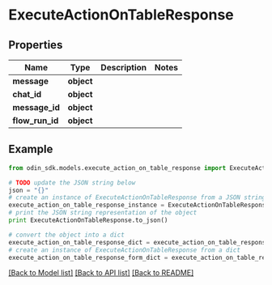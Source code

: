 # ExecuteActionOnTableResponse


## Properties

Name | Type | Description | Notes
------------ | ------------- | ------------- | -------------
**message** | **object** |  | 
**chat_id** | **object** |  | 
**message_id** | **object** |  | 
**flow_run_id** | **object** |  | 

## Example

```python
from odin_sdk.models.execute_action_on_table_response import ExecuteActionOnTableResponse

# TODO update the JSON string below
json = "{}"
# create an instance of ExecuteActionOnTableResponse from a JSON string
execute_action_on_table_response_instance = ExecuteActionOnTableResponse.from_json(json)
# print the JSON string representation of the object
print ExecuteActionOnTableResponse.to_json()

# convert the object into a dict
execute_action_on_table_response_dict = execute_action_on_table_response_instance.to_dict()
# create an instance of ExecuteActionOnTableResponse from a dict
execute_action_on_table_response_form_dict = execute_action_on_table_response.from_dict(execute_action_on_table_response_dict)
```
[[Back to Model list]](../README.md#documentation-for-models) [[Back to API list]](../README.md#documentation-for-api-endpoints) [[Back to README]](../README.md)


